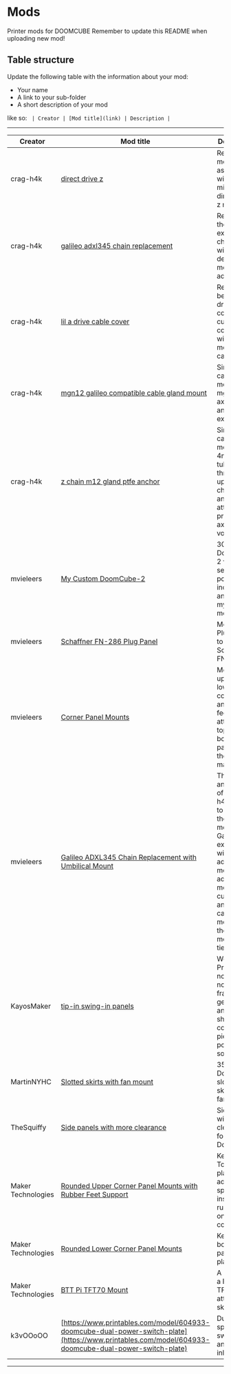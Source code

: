 # Mods

Printer mods for DOOMCUBE
Remember to update this README when uploading new mod!

## Table structure

Update the following table with the information about your mod:
- Your name
- A link to your sub-folder
- A short description of your mod

like so:
`
| Creator | [Mod title](link) | Description |`

---

| Creator | Mod title | Description |
| --- | --- | --- |
| crag-h4k | [direct drive z](./crag-h4k/direct-drive-z) |Replaces z motor assembly with a minimized direct drive z motor unit. |
| crag-h4k | [galileo adxl345 chain replacement](./crag-h4k/galileo-adxl345-chain-replacement) |Replaces the Galileo extruders's chain mount with a dedicated mount for a adxl345. |
| crag-h4k | [lil a drive cable cover](./crag-h4k/lil-a-drive-cable-cover) | Replaces beefy a-drive cable cover with a cute little cover - use with top mounted cable gland. |
| crag-h4k | [mgn12 galileo compatible cable gland mount](./crag-h4k/mgn12-galileo-cable-gland) | Simple cable gland mount for mgn12 x-axis mod and Galileo extruder. |
| crag-h4k | [z chain m12 gland ptfe anchor](./crag-h4k/z-chain-cable-gland-ptfe-anchor) | Simple a cable gland mount and 4mm PTFE tube pass-through for upper Z chain anchor - attempts to preserve z-axis build volume.  |
| mvieleers | [My Custom DoomCube-2](./mvieleers/my_doomcube) | 300m3 DoomCube-2 with several popular included and a few of my own mods. |
| mvieleers | [Schaffner FN-286 Plug Panel](./mvieleers/fn-286_plug_panel) | Modded Plug Panel to hold the Schafnner FN-286|
| mvieleers | [Corner Panel Mounts](./mvieleers/corner_panel_mounts)| Modded upper and lower corner caps and square feet to attach the top and bottom deck panels to the feet with magnets. |
| mvieleers | [Galileo ADXL345 Chain Replacement with Umbilical Mount](./mvieleers/adxl_mount_w_umbilical)| This mod is an alteration of crag-h4k's mod to replace the chain mount on a Galileo extruder with an adxl345 mount. The adxl345 mount has cutouts so an umbilical can be mounted to the adxl345 mount with tie-wraps.
| KayosMaker | [tip-in swing-in panels](./KayosMaker/Toolless%20Panel%20Mod) | Work In Progress - nothing now, just a frame generator and some shaved corner pieces.  will post the rest soon |
| MartinNYHC | [Slotted skirts with fan mount](./MartinNYHC/Slotted_Skirts_With_Fan_Mount) | 350m3 Doomcube slotted skirts with fan mount |
| TheSquiffy | [Side panels with more clearance](./TheSquiffy/Side_panels_with_more_clearance) | Side panels with more clearance for Doomcube |
| Maker Technologies | [Rounded Upper Corner Panel Mounts with Rubber Feet Support](./Maker_Technologies/Upper%20Rounded%20Corner%20Panel%20holder%20with%20Support%20for%20Rubber%20Feet) | Keeps the Top panel in place while adding a spot to insert rubber feet on the top corners.|
| Maker Technologies | [Rounded Lower Corner Panel Mounts](./Maker_Technologies/Lower%20Rounded%20Corner%20Panel%20Holder) | Keeps the bottom panel in place.|
| Maker Technologies | [BTT Pi TFT70 Mount](./Maker_Technologies/Pi%20Tft70%20Skirt%20Mount) | A mount for a BTT Pi TFT70 to attach to a skirt.|
| k3vOOoOO | [https://www.printables.com/model/604933-doomcube-dual-power-switch-plate](https://www.printables.com/model/604933-doomcube-dual-power-switch-plate)| Dual BOM-spec rocker switches and filtered inlet. |

---
